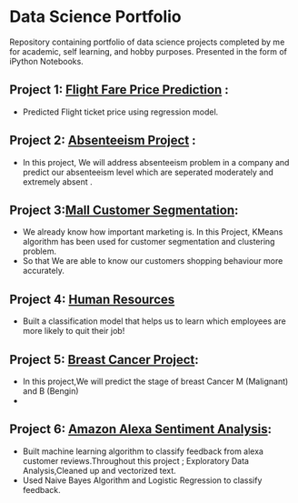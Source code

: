 # Data Science Portfolio
Repository containing portfolio of data science projects completed by me for academic, self learning, and hobby purposes. Presented in the form of iPython Notebooks.


## Project 1: [Flight Fare Price Prediction](https://github.com/ugursavci/My-Data-Science-Portfolio/tree/main/Flight%20Price) : 
 
- Predicted Flight ticket price using regression model.

## Project 2: [Absenteeism Project](https://github.com/ugursavci/My-Data-Science-Portfolio/tree/main/Absenteeism_Project) : 

- In this project, We will address absenteeism problem in a company and predict our absenteeism level which are seperated moderately and extremely absent .

## Project 3:[Mall Customer Segmentation](https://github.com/ugursavci/My-Data-Science-Portfolio/tree/main/Mall_Customer_Segmentation):

- We already know how important marketing is. In this Project, KMeans algorithm has been used for customer segmentation and clustering problem.
- So that We are able to know our customers shopping behaviour more accurately.

## Project 4: [Human Resources](https://github.com/ugursavci/My-Data-Science-Portfolio/tree/main/Human_Resources)

- Built  a classification model that helps us to learn  which employees are more likely to quit their job!

## Project 5: [Breast Cancer Project](https://github.com/ugursavci/My-Data-Science-Portfolio/tree/main/Breast_Cancer_Project-main):

- In this project,We will predict the stage of breast Cancer M (Malignant) and B (Bengin)
- 
## Project 6: [Amazon Alexa Sentiment Analysis](https://github.com/ugursavci/My-Data-Science-Portfolio/blob/main/Public_Relationns/Alexa_Review_Classification.ipynb):

- Built machine learning algorithm to classify feedback from alexa customer reviews.Throughout this project ; Exploratory Data Analysis,Cleaned up and vectorized text.
- Used Naive Bayes Algorithm and Logistic Regression to classify feedback.
